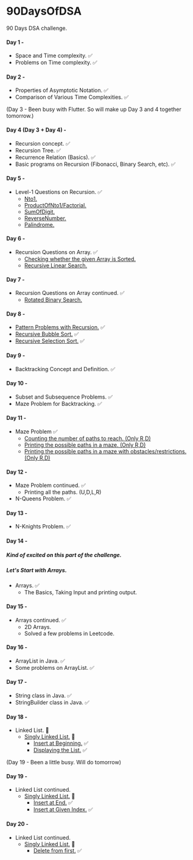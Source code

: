 # 90DaysOfDSA
90 Days DSA challenge.

#### Day 1 - 
- Space and Time complexity. ✅
- Problems on Time complexity. ✅

#### Day 2 -
- Properties of Asymptotic Notation. ✅
- Comparison of Various Time Complexities. ✅

(Day 3 - Been busy with Flutter. So will make up Day 3 and 4 together tomorrow.) 

#### Day 4 (Day 3 + Day 4) -
- Recursion concept. ✅
- Recursion Tree. ✅
- Recurrence Relation (Basics). ✅
- Basic programs on Recursion (Fibonacci, Binary Search, etc). ✅

#### Day 5 -
- Level-1 Questions on Recursion. ✅
  - [Nto1.](https://github.com/SandeepUrankar/90DaysOfDSA/blob/main/src/Programs/Recursion/Day_5/Nto1.cpp)
  - [ProductOfNto1/Factorial.](https://github.com/SandeepUrankar/90DaysOfDSA/blob/main/src/Programs/Recursion/Day_5/ProductOfNto1.cpp)
  - [SumOfDigit.](https://github.com/SandeepUrankar/90DaysOfDSA/blob/main/src/Programs/Recursion/Day_5/SumOfDigits.cpp)
  - [ReverseNumber.](https://github.com/SandeepUrankar/90DaysOfDSA/blob/main/src/Programs/Recursion/Day_5/ReverseNumber.cpp)
  - [Palindrome.](https://github.com/SandeepUrankar/90DaysOfDSA/blob/main/src/Programs/Recursion/Day_5/Palindrome.cpp)

#### Day 6 -
- Recursion Questions on Array. ✅
  - [Checking whether the given Array is Sorted.](https://github.com/SandeepUrankar/90DaysOfDSA/blob/main/src/Programs/Recursion/Day_6/IsArraySorted.cpp)
  - [Recursive Linear Search.](https://github.com/SandeepUrankar/90DaysOfDSA/blob/main/src/Programs/Recursion/Day_6/LinearSearch.cpp)

#### Day 7 -
- Recursion Questions on Array continued. ✅
  - [Rotated Binary Search.](https://github.com/SandeepUrankar/90DaysOfDSA/blob/main/src/Programs/Recursion/Day_7/RotatedBinarySearch.cpp)

#### Day 8 -
- [Pattern Problems with Recursion.](https://github.com/SandeepUrankar/90DaysOfDSA/blob/main/src/Programs/Recursion/Day_8/Patterns.cpp) ✅ 
- [Recursive Bubble Sort.](https://github.com/SandeepUrankar/90DaysOfDSA/blob/main/src/Programs/Recursion/Day_8/BubbleSortRecursive.cpp) ✅
- [Recursive Selection Sort.](https://github.com/SandeepUrankar/90DaysOfDSA/blob/main/src/Programs/Recursion/Day_8/SelectionSortRecursive.cpp) ✅

#### Day 9 - 
- Backtracking Concept and Definition. ✅

#### Day 10 -
- Subset and Subsequence Problems. ✅
- Maze Problem for Backtracking. ✅

#### Day 11 -
- Maze Problem ✅
  - [Counting the number of paths to reach. (Only R,D)](https://github.com/SandeepUrankar/90DaysOfDSA/blob/main/src/Programs/BackTracking/Day_11/Maze.java)
  - [Printing the possible paths in a maze. (Only R,D)](https://github.com/SandeepUrankar/90DaysOfDSA/blob/main/src/Programs/BackTracking/Day_11/Maze.java)
  - [Printing the possible paths in a maze with obstacles/restrictions. (Only R,D)](https://github.com/SandeepUrankar/90DaysOfDSA/blob/main/src/Programs/BackTracking/Day_11/Maze.java)

#### Day 12 -
- Maze Problem continued. ✅
  - Printing all the paths. (U,D,L,R)
- N-Queens Problem. ✅

#### Day 13 -
- N-Knights Problem. ✅

#### Day 14 -
##### Kind of excited on this part of the challenge.
##### Let's Start with Arrays.
- Arrays. ✅
  - The Basics, Taking Input and printing output.

#### Day 15 -
- Arrays continued. ✅ 
  - 2D Arrays.
  - Solved a few problems in Leetcode.

#### Day 16 -
- ArrayList in Java. ✅
- Some problems on ArrayList. ✅

#### Day 17 -
- String class in Java. ✅
- StringBuilder class in Java. ✅

#### Day 18 - 
- Linked List. 🔄
  - [Singly Linked List.](https://github.com/SandeepUrankar/90DaysOfDSA/blob/main/src/Programs/LinkedList/Day_18/LL.java) 🔄
    - [Insert at Beginning.](https://github.com/SandeepUrankar/90DaysOfDSA/blob/main/src/Programs/LinkedList/Day_18/LL.java#L14) ✅
    - [Displaying the List.](https://github.com/SandeepUrankar/90DaysOfDSA/blob/main/src/Programs/LinkedList/Day_18/LL.java#L50) ✅

(Day 19 - Been a little busy. Will do tomorrow)

#### Day 19 -
- Linked List continued.
  - [Singly Linked List.](https://github.com/SandeepUrankar/90DaysOfDSA/blob/main/src/Programs/LinkedList/Day_18/LL.java) 🔄
    - [Insert at End.](https://github.com/SandeepUrankar/90DaysOfDSA/blob/main/src/Programs/LinkedList/Day_18/LL.java#L31) ✅
    - [Insert at Given Index.](https://github.com/SandeepUrankar/90DaysOfDSA/blob/main/src/Programs/LinkedList/Day_18/LL.java#L53) ✅

#### Day 20 -
- Linked List continued.
  - [Singly Linked List.](https://github.com/SandeepUrankar/90DaysOfDSA/blob/main/src/Programs/LinkedList/Day_18/LL.java) 🔄
    - [Delete from first.](https://github.com/SandeepUrankar/90DaysOfDSA/blob/main/src/Programs/LinkedList/Day_18/LL.java#L91) ✅
   